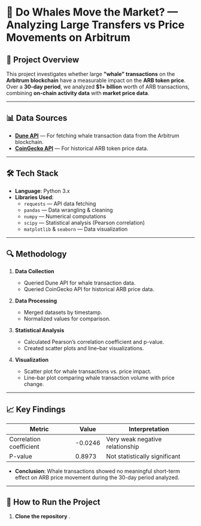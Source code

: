 # 🐋 Do Whales Move the Market? — Analyzing Large Transfers vs Price Movements on Arbitrum

## 📌 Project Overview
This project investigates whether large **"whale" transactions** on the **Arbitrum blockchain** have a measurable impact on the **ARB token price**.  
Over a **30-day period**, we analyzed **$1+ billion** worth of ARB transactions, combining **on-chain activity data** with **market price data**.

---

## 📊 Data Sources
- **[Dune API](https://dune.com/docs/api/)** — For fetching whale transaction data from the Arbitrum blockchain.  
- **[CoinGecko API](https://www.coingecko.com/en/api)** — For historical ARB token price data.

---

## 🛠️ Tech Stack
- **Language**: Python 3.x  
- **Libraries Used**:
  - `requests` — API data fetching  
  - `pandas` — Data wrangling & cleaning  
  - `numpy` — Numerical computations  
  - `scipy` — Statistical analysis (Pearson correlation)  
  - `matplotlib` & `seaborn` — Data visualization  

---

## 🔍 Methodology
1. **Data Collection**  
   - Queried Dune API for whale transaction data.  
   - Queried CoinGecko API for historical ARB price data.
   
2. **Data Processing**  
   - Merged datasets by timestamp.  
   - Normalized values for comparison.

3. **Statistical Analysis**  
   - Calculated Pearson’s correlation coefficient and p-value.  
   - Created scatter plots and line–bar visualizations.

4. **Visualization**  
   - Scatter plot for whale transactions vs. price impact.  
   - Line–bar plot comparing whale transaction volume with price change.

---

## 📈 Key Findings
| Metric                  | Value     | Interpretation                            |
|------------------------|-----------|--------------------------------------------|
| Correlation coefficient | -0.0246   | Very weak negative relationship           |
| P-value                 | 0.8973    | Not statistically significant              |

- **Conclusion**: Whale transactions showed no meaningful short-term effect on ARB price movement during the 30-day period analyzed.

---


## 🚀 How to Run the Project
1. **Clone the repository**  .
   
